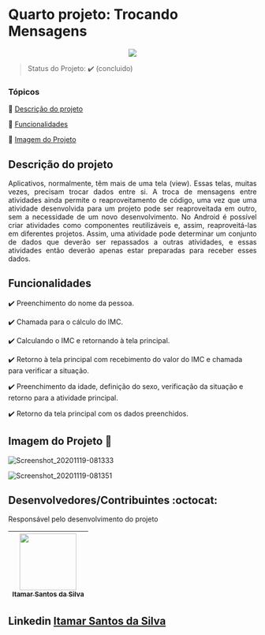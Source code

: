 <h1>Quarto projeto: Trocando Mensagens</h1> 

<p align="center">
  <img src="https://img.shields.io/static/v1?label=Java&message=java&color=yellow&style=for-the-badge&logo=Java"/>
</p>

> Status do Projeto: :heavy_check_mark: (concluido)

### Tópicos 

:small_blue_diamond: [Descrição do projeto](#descrição-do-projeto)

:small_blue_diamond: [Funcionalidades](#funcionalidades)

:small_blue_diamond: [Imagem do Projeto](#imagem-do-projeto)

## Descrição do projeto 

<p align="justify">
  Aplicativos, normalmente, têm mais de uma tela (view). Essas telas, muitas vezes, precisam trocar dados entre si. A troca de mensagens entre atividades ainda permite o reaproveitamento de código, uma vez que uma atividade desenvolvida para um projeto pode ser reaproveitada em outro, sem a necessidade de um novo desenvolvimento. No Android é possível criar atividades como componentes reutilizáveis e, assim, reaproveitá-las em diferentes projetos. Assim, uma atividade pode determinar um conjunto de dados que deverão ser repassados a outras atividades, e essas atividades então deverão apenas estar preparadas para receber esses dados.
</p>

## Funcionalidades

:heavy_check_mark: Preenchimento do nome da pessoa.

:heavy_check_mark: Chamada para o cálculo do IMC.

:heavy_check_mark: Calculando o IMC e retornando à tela principal.

:heavy_check_mark: Retorno à tela principal com recebimento do valor do IMC e 
chamada para verificar a situação.

:heavy_check_mark: Preenchimento da idade, definição do sexo, verificação da 
situação e retorno para a atividade principal.

:heavy_check_mark: Retorno da tela principal com os dados preenchidos.

## Imagem do Projeto :dash:

![Screenshot_20201119-081333](https://user-images.githubusercontent.com/54650669/99660721-83f45200-2a41-11eb-8b7a-725d13902ad0.png)

![Screenshot_20201119-081351](https://user-images.githubusercontent.com/54650669/99660806-a2f2e400-2a41-11eb-9629-2e8c54318916.png)


## Desenvolvedores/Contribuintes :octocat:

Responsável pelo desenvolvimento do projeto

| [<img src="https://avatars0.githubusercontent.com/u/54650669?s=460&u=256c0c28b9d5560d21d734ceedb09439a7521cc2&v=4" width=115><br><sub>Itamar Santos da Silva</sub>](https://github.com/itamar1986) |
| :---: |

## Linkedin <a href="https://www.linkedin.com/in/itamar-santos-da-silva-463b0a176" target="_blank"> Itamar Santos da Silva</a>


